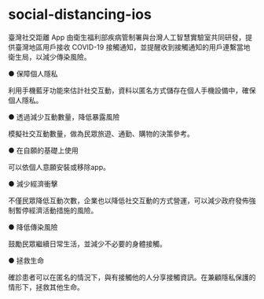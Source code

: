 # social-distancing-ios

臺灣社交距離 App 由衛生福利部疾病管制署與台灣人工智慧實驗室共同研發，提供臺灣地區用戶接收 COVID-19 接觸通知，並提醒收到接觸通知的用戶連繫當地衛生局，以減少傳染風險。

● 保障個人隱私

利用手機藍牙功能來估計社交互動，資料以匿名方式儲存在個人手機設備中，確保個人隱私。

● 透過減少互動數量，降低暴露風險

模擬社交互動數量，做為民眾旅遊、通勤、購物的決策參考。

● 在自願的基礎上使用

可以依個人意願安裝或移除app。

● 減少經濟衝擊

不僅民眾降低互動次數，企業也以降低社交互動的方式營運，可以減少政府發佈強制暫停經濟活動措施的風險。

● 降低傳染風險

鼓勵民眾繼續日常生活，並減少不必要的身體接觸。

● 拯救生命

確診患者可以在匿名的情況下，與有接觸他的人分享接觸資訊。在兼顧隱私保護的情形下，拯救其他生命。

